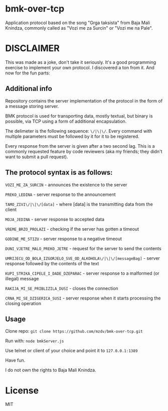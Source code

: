 bmk-over-tcp
===========
Application protocol based on the song "Grga taksista" from Baja Mali Knindza, commonly called as "Vozi me za Surcin"
or "Vozi me na Pale".

DISCLAIMER
==========
This was made as a joke, don't take it seriously. It's a good programming exercise to implement your own protocol.
I discovered a ton from it. And now for the fun parts:

Additional info
---------------

Repository contains the server implementation of the protocol in the form of a message storing server.

BMK protocol is used for transporting data, mostly textual, but binary is possible, via TCP using a form of additional
encapsulation.

The delimeter is the following sequence: `\/|\|\/`. Every command with multiple parameters must be followed by it for it
to be registered.

Every response from the server is given after a two second lag. This is a commonly requested feature by code reviewers
(aka my friends; they didn't want to submit a pull request).

The protocol syntax is as follows:
----------------------------------

`VOZI_ME_ZA_SURCIN` - announces the existence to the server

`PREKO_LEDINA` - server response to the announcement

`TAMO_ZIVI\/|\|\/[data]` - where [data] is the transmitting data from the client

`MOJA_JEDINA` - server response to accepted data

`VREME_BRZO_PROLAZI` - checking if the server has gotten a timeout

`GODINE_ME_STIZU` - server response to a negative timeout

`DUNI_VJETRE_MALO_PREKO_JETRE` - request for the server to send the contents

`UMRIJECU_OD_BOLA_IZGORJELO_SVE_OD_ALKOHOLA\/|\|\/[messageBag]` - server response followed by the contents of the text

`KUPI_STRIKA_CIPELE_I_DADE_DZEPARAC` - server response to a malformed (or illegal) message

`RAKIJA_MI_SE_PRIBLIZILA_DUSI` - closes the connection

`CRNA_MI_SE_DZIGERICA_SUSI` - server response when it starts processing the closing operation

Usage
-----
Clone repo: `git clone https://github.com/mzdv/bmk-over-tcp.git`

Run with: `node bmkServer.js`

Use telnet or client of your choice and point it to `127.0.0.1:1389`


Have fun.

I do not own the rights to Baja Mali Knindza.

License
=======
MIT

